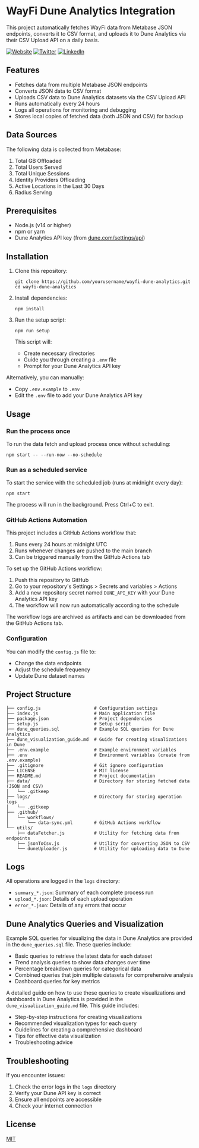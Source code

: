 # WayFi Dune Analytics Integration

This project automatically fetches WayFi data from Metabase JSON endpoints, converts it to CSV format, and uploads it to Dune Analytics via their CSV Upload API on a daily basis.

[![Website](https://img.shields.io/badge/Website-WayFi%20Wireless-blue)](https://wayfiwireless.com)
[![Twitter](https://img.shields.io/badge/Twitter-@wayfiwireless-1DA1F2?logo=twitter)](https://twitter.com/wayfiwireless)
[![LinkedIn](https://img.shields.io/badge/LinkedIn-WayFi%20Wireless-0077B5?logo=linkedin)](https://www.linkedin.com/company/wayfi)

## Features

- Fetches data from multiple Metabase JSON endpoints
- Converts JSON data to CSV format
- Uploads CSV data to Dune Analytics datasets via the CSV Upload API
- Runs automatically every 24 hours
- Logs all operations for monitoring and debugging
- Stores local copies of fetched data (both JSON and CSV) for backup

## Data Sources

The following data is collected from Metabase:

1. Total GB Offloaded
2. Total Users Served
3. Total Unique Sessions
4. Identity Providers Offloading
5. Active Locations in the Last 30 Days
6. Radius Serving

## Prerequisites

- Node.js (v14 or higher)
- npm or yarn
- Dune Analytics API key (from [dune.com/settings/api](https://dune.com/settings/api))

## Installation

1. Clone this repository:
   ```
   git clone https://github.com/yourusername/wayfi-dune-analytics.git
   cd wayfi-dune-analytics
   ```

2. Install dependencies:
   ```
   npm install
   ```

3. Run the setup script:
   ```
   npm run setup
   ```
   
   This script will:
   - Create necessary directories
   - Guide you through creating a `.env` file
   - Prompt for your Dune Analytics API key

Alternatively, you can manually:
   - Copy `.env.example` to `.env`
   - Edit the `.env` file to add your Dune Analytics API key

## Usage

### Run the process once

To run the data fetch and upload process once without scheduling:

```
npm start -- --run-now --no-schedule
```

### Run as a scheduled service

To start the service with the scheduled job (runs at midnight every day):

```
npm start
```

The process will run in the background. Press Ctrl+C to exit.

### GitHub Actions Automation

This project includes a GitHub Actions workflow that:

1. Runs every 24 hours at midnight UTC
2. Runs whenever changes are pushed to the main branch
3. Can be triggered manually from the GitHub Actions tab

To set up the GitHub Actions workflow:

1. Push this repository to GitHub
2. Go to your repository's Settings > Secrets and variables > Actions
3. Add a new repository secret named `DUNE_API_KEY` with your Dune Analytics API key
4. The workflow will now run automatically according to the schedule

The workflow logs are archived as artifacts and can be downloaded from the GitHub Actions tab.

### Configuration

You can modify the `config.js` file to:

- Change the data endpoints
- Adjust the schedule frequency
- Update Dune dataset names

## Project Structure

```
├── config.js                    # Configuration settings
├── index.js                     # Main application file
├── package.json                 # Project dependencies
├── setup.js                     # Setup script
├── dune_queries.sql             # Example SQL queries for Dune Analytics
├── dune_visualization_guide.md  # Guide for creating visualizations in Dune
├── .env.example                 # Example environment variables
├── .env                         # Environment variables (create from .env.example)
├── .gitignore                   # Git ignore configuration
├── LICENSE                      # MIT license
├── README.md                    # Project documentation
├── data/                        # Directory for storing fetched data (JSON and CSV)
│   └── .gitkeep
├── logs/                        # Directory for storing operation logs
│   └── .gitkeep
├── .github/
│   └── workflows/
│       └── data-sync.yml        # GitHub Actions workflow
└── utils/
    ├── dataFetcher.js           # Utility for fetching data from endpoints
    ├── jsonToCsv.js             # Utility for converting JSON to CSV
    └── duneUploader.js          # Utility for uploading data to Dune
```

## Logs

All operations are logged in the `logs` directory:

- `summary_*.json`: Summary of each complete process run
- `upload_*.json`: Details of each upload operation
- `error_*.json`: Details of any errors that occur

## Dune Analytics Queries and Visualization

Example SQL queries for visualizing the data in Dune Analytics are provided in the `dune_queries.sql` file. These queries include:

- Basic queries to retrieve the latest data for each dataset
- Trend analysis queries to show data changes over time
- Percentage breakdown queries for categorical data
- Combined queries that join multiple datasets for comprehensive analysis
- Dashboard queries for key metrics

A detailed guide on how to use these queries to create visualizations and dashboards in Dune Analytics is provided in the `dune_visualization_guide.md` file. This guide includes:

- Step-by-step instructions for creating visualizations
- Recommended visualization types for each query
- Guidelines for creating a comprehensive dashboard
- Tips for effective data visualization
- Troubleshooting advice

## Troubleshooting

If you encounter issues:

1. Check the error logs in the `logs` directory
2. Verify your Dune API key is correct
3. Ensure all endpoints are accessible
4. Check your internet connection

## License

[MIT](LICENSE)
